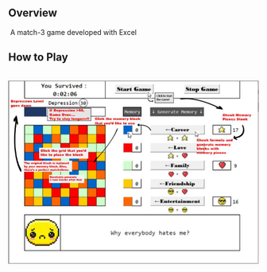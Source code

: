 ## Overview

​	A match-3 game developed with Excel

## How to Play

​	![Tutorial](img/Tutorial.png)

